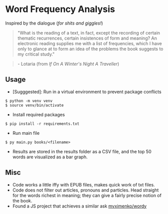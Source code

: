 # Word Frequency Analysis

Inspired by the dialogue (*for shits and giggles!*)

> "What is the reading of a text, in fact, except the recording of certain thematic recurrences, certain insistences of form and meaning? An electronic reading supplies me with a list of frequencies, which I have only to glance at to form an idea of the problems the book suggests to my critical study."

> \- Lotaria \(from *If On A Winter's Night A Traveller*)


## Usage

* \[Sugggested\]: Run in a virtual environment to prevent package conflicts
```
$ python -m venv venv
$ source venv/bin/activate
```
* Install required packages
```
$ pip install -r requirements.txt
```
* Run main file
```
$ py main.py books/<filename>
```
* Results are stored in the results folder as a CSV file, and the top 50 words are visualized as a bar graph.

## Misc

* Code works a little iffy with EPUB files, makes quick work of txt files.
* Code does not filter out articles, pronouns and particles. Head straight for the words richest in meaning; they can give a fairly precise notion of the book.
* Found a JS project that achieves a similar ask [mvximenko/wordy](https://github.com/mvximenko/wordy.git)
